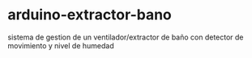 # arduino-extractor-bano
sistema de gestion de un ventilador/extractor de baño con detector de movimiento y nivel de humedad
